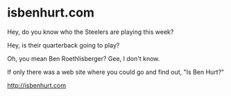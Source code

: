 # isbenhurt.com
Hey, do you know who the Steelers are playing this week? 

Hey, is their quarterback going to play?

Oh, you mean Ben Roethlisberger? Gee, I don't know. 

If only there was a web site where you could go and find out, "Is Ben Hurt?" 

http://isbenhurt.com
